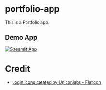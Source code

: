 # portfolio-app

This is a Portfolio app.

## Demo App

[![Streamlit App](https://static.streamlit.io/badges/streamlit_badge_black_white.svg)](https://dash-board.streamlitapp.com/)

# Credit

- <a href="https://www.flaticon.com/free-icons/login" title="login icons">Login icons created by Uniconlabs - Flaticon</a>
